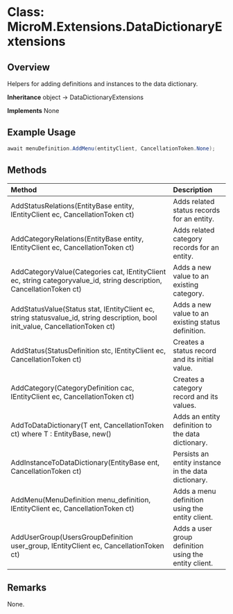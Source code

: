 # Class: MicroM.Extensions.DataDictionaryExtensions
## Overview
Helpers for adding definitions and instances to the data dictionary.

**Inheritance**
object -> DataDictionaryExtensions

**Implements**
None

## Example Usage
```csharp
await menuDefinition.AddMenu(entityClient, CancellationToken.None);
```
## Methods
| Method | Description |
|:------------|:-------------|
| AddStatusRelations(EntityBase entity, IEntityClient ec, CancellationToken ct) | Adds related status records for an entity. |
| AddCategoryRelations(EntityBase entity, IEntityClient ec, CancellationToken ct) | Adds related category records for an entity. |
| AddCategoryValue(Categories cat, IEntityClient ec, string categoryvalue_id, string description, CancellationToken ct) | Adds a new value to an existing category. |
| AddStatusValue(Status stat, IEntityClient ec, string statusvalue_id, string description, bool init_value, CancellationToken ct) | Adds a new value to an existing status definition. |
| AddStatus(StatusDefinition stc, IEntityClient ec, CancellationToken ct) | Creates a status record and its initial value. |
| AddCategory(CategoryDefinition cac, IEntityClient ec, CancellationToken ct) | Creates a category record and its values. |
| AddToDataDictionary<T>(T ent, CancellationToken ct) where T : EntityBase, new() | Adds an entity definition to the data dictionary. |
| AddInstanceToDataDictionary(EntityBase ent, CancellationToken ct) | Persists an entity instance in the data dictionary. |
| AddMenu(MenuDefinition menu_definition, IEntityClient ec, CancellationToken ct) | Adds a menu definition using the entity client. |
| AddUserGroup(UsersGroupDefinition user_group, IEntityClient ec, CancellationToken ct) | Adds a user group definition using the entity client. |

## Remarks
None.

